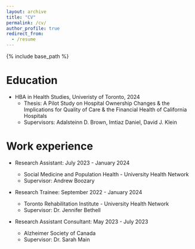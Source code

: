 ```yaml
---
layout: archive
title: "CV"
permalink: /cv/
author_profile: true
redirect_from:
  - /resume
---
```


{% include base_path %}

Education
======
* HBA in Health Studies, Univeristy of Toronto, 2024
  * Thesis: A Pilot Study on Hospital Ownership Changes & the Implications for Quality of Care & the Financial Health of California Hospitals
  * Supervisors: Adalsteinn D. Brown, Imtiaz Daniel, David J. Klein

Work experience
======
* Research Assistant: July 2023 - January 2024
  * Social Medicine and Population Health - University Health Network
  * Supervisor: Andrew Boozary

* Research Trainee: September 2022 - January 2024
  * Toronto Rehabilitation Institute - University Health Network
  * Supervisor: Dr. Jennifer Bethell

* Research Assistant Consultant: May 2023 - July 2023
  * Alzheimer Society of Canada
  * Supervisor: Dr. Sarah Main
  